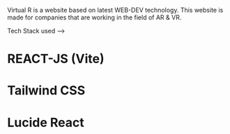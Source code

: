 Virtual R is a website based on latest WEB-DEV technology. This website is made for companies that are working in the field of AR & VR.

Tech Stack used -->
# REACT-JS (Vite)
# Tailwind CSS
# Lucide React
